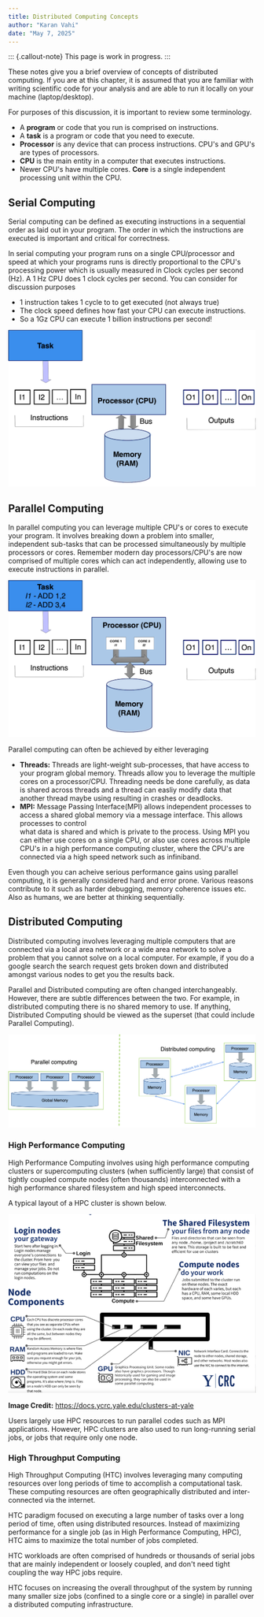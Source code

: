```yaml
---
title: Distributed Computing Concepts 
author: "Karan Vahi"
date: "May 7, 2025"
---
```


::: {.callout-note}
This page is work in progress.
:::

These notes give you a brief overview of concepts of distributed computing. 
If you are at this chapter, it is assumed that you are familiar with writing 
scientific code for your analysis and are able to run it locally on your 
machine (laptop/desktop).

For purposes of this discussion, it is important to review some terminology.

- A **program** or code that you run is comprised on instructions.
- A **task** is a program or code that you need to execute.
- **Processor** is any device that can process instructions. CPU's and GPU's
  are types of processors.
- **CPU** is the main entity in a computer that executes instructions. 
- Newer CPU's have multiple cores. **Core** is a single independent processing
  unit within the CPU.


## Serial Computing

Serial computing can be defined as executing instructions in a sequential 
order as laid out in your program. The order in which the instructions are
executed is important and critical for correctness. 

In serial computing your program runs on a single CPU/processor and speed
at which your programs runs is directly proportional to the CPU's processing
power which is usually measured in Clock cycles per second (Hz). A 1 Hz CPU
does 1 clock cycles per second. You can consider for discussion purposes

* 1 instruction takes 1 cycle to to get executed (not always true)
* The clock speed defines how fast your CPU can execute instructions. 
* So a 1Gz CPU can execute 1 billion instructions per second!


![Serial Computing](./images/serial-computing.png)


## Parallel Computing

In parallel computing you can leverage multiple CPU's or cores to execute
your program. It involves breaking down a problem into smaller, independent
sub-tasks that can be processed simultaneously by multiple processors or cores.
Remember modern day processors/CPU's are now comprised of multiple cores which
can act independently, allowing use to execute instructions in parallel.

![Parallel Computing](./images/parallel-computing.png)


Parallel computing can often be achieved by either leveraging

* **Threads:** Threads are light-weight sub-processes, that have access to your 
  program global memory. Threads allow you to leverage the multiple cores on a 
  processor/CPU. Threading needs be done carefully, as data is shared across threads
  and a thread can easliy modify data that another thread maybe using resulting in
  crashes or deadlocks.
* **MPI:** Message Passing Interface(MPI) allows independent processes to access a 
  shared global memory via a message interface. This allows processes to control  
  what data is shared and which is private to the process. Using MPI you can 
  either use cores on a single CPU, or also use cores across multiple CPU's in
  a high performance computing cluster, where the CPU's are connected via a
  high speed network such as infiniband.

Even though you can acheive serious performance gains using parallel computing, it
is generally considered hard and error prone. Various reasons contribute to it such
as harder debugging, memory coherence issues etc. Also as humans, we are better
at thinking sequentially. 

## Distributed Computing

Distributed computing involves leveraging multiple computers that are connected via
a local area network or a wide area network to solve a problem that you cannot 
solve on a local computer. For example, if you do a google search the search request
gets broken down and distributed amongst various nodes to get you the results
back.

Parallel and Distributed computing are often changed interchangeably. However, there
are subtle differences between the two. For example, in distributed computing there
is no shared memory to use. If anything, Distributed Computing should be viewed as
the superset (that could include Parallel Computing).

![Parallel vs Distributed Computing](./images/parallel-vs-distributed-computing.png)

### High Performance Computing

High Performance Computing involves using high performance computing clusters or
supercomputing clusters (when sufficiently large) that consist of tightly coupled 
compute nodes (often thousands) interconnected with a high performance shared
filesystem and high speed interconnects. 

A typical layout of a HPC cluster is shown below. 


![HPC Cluster Layout](./images/hpc-cluster-layout.png)

**Image Credit:** https://docs.ycrc.yale.edu/clusters-at-yale

Users largely use HPC resources to run parallel codes such as MPI applications.
However, HPC clusters are also used to run long-running serial jobs, or jobs that
require only one node.

### High Throughput Computing

High Throughput Computing (HTC) involves leveraging many computing resources over long 
periods of time to accomplish a computational task. These computing resources
are often geographically distributed and inter-connected via the internet.

HTC paradigm focused on executing a large number of tasks over a long period of
time, often using distributed resources. Instead of maximizing performance for a 
single job (as in High Performance Computing, HPC), HTC aims to maximize the total 
number of jobs completed.

HTC workloads are often comprised of hundreds or thousands of serial jobs that
are mainly independent or loosely coupled, and don't need tight coupling
the way HPC jobs require.

HTC focuses on increasing the overall throughput of the system by running many
smaller size jobs (confined to a single core or a single) in parallel over 
a distributed computing infrastructure. 
